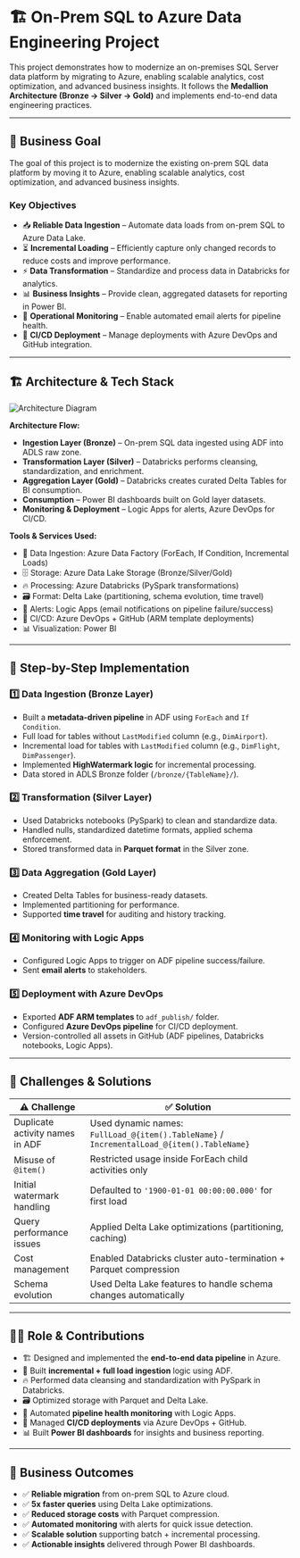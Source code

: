 # 🏗️ On-Prem SQL to Azure Data Engineering Project

This project demonstrates how to modernize an on-premises SQL Server data platform by migrating to Azure, enabling scalable analytics, cost optimization, and advanced business insights. It follows the **Medallion Architecture (Bronze → Silver → Gold)** and implements end-to-end data engineering practices.

---

## 🎯 Business Goal

The goal of this project is to modernize the existing on-prem SQL data platform by moving it to Azure, enabling scalable analytics, cost optimization, and advanced business insights.

### Key Objectives

- 📥 **Reliable Data Ingestion** – Automate data loads from on-prem SQL to Azure Data Lake.  
- ⏳ **Incremental Loading** – Efficiently capture only changed records to reduce costs and improve performance.  
- ⚡ **Data Transformation** – Standardize and process data in Databricks for analytics.  
- 📊 **Business Insights** – Provide clean, aggregated datasets for reporting in Power BI.  
- 🔔 **Operational Monitoring** – Enable automated email alerts for pipeline health.  
- 🚀 **CI/CD Deployment** – Manage deployments with Azure DevOps and GitHub integration.  

---

## 🏗️ Architecture & Tech Stack

![Architecture Diagram](https://github.com/user-attachments/assets/32e4e1eb-d892-44d1-83bc-a6c922db6487)  


**Architecture Flow:**  

- **Ingestion Layer (Bronze)** – On-prem SQL data ingested using ADF into ADLS raw zone.  
- **Transformation Layer (Silver)** – Databricks performs cleansing, standardization, and enrichment.  
- **Aggregation Layer (Gold)** – Databricks creates curated Delta Tables for BI consumption.  
- **Consumption** – Power BI dashboards built on Gold layer datasets.  
- **Monitoring & Deployment** – Logic Apps for alerts, Azure DevOps for CI/CD.

**Tools & Services Used:**  

- 🔄 Data Ingestion: Azure Data Factory (ForEach, If Condition, Incremental Loads)  
- 🗄️ Storage: Azure Data Lake Storage (Bronze/Silver/Gold)  
- 🔥 Processing: Azure Databricks (PySpark transformations)  
- 🗃️ Format: Delta Lake (partitioning, schema evolution, time travel)  
- 🔔 Alerts: Logic Apps (email notifications on pipeline failure/success)  
- 🚀 CI/CD: Azure DevOps + GitHub (ARM template deployments)  
- 📊 Visualization: Power BI  

---

## 🔄 Step-by-Step Implementation

### 1️⃣ Data Ingestion (Bronze Layer)

- Built a **metadata-driven pipeline** in ADF using `ForEach` and `If Condition`.  
- Full load for tables without `LastModified` column (e.g., `DimAirport`).  
- Incremental load for tables with `LastModified` column (e.g., `DimFlight`, `DimPassenger`).  
- Implemented **HighWatermark logic** for incremental processing.  
- Data stored in ADLS Bronze folder (`/bronze/{TableName}/`).  

### 2️⃣ Transformation (Silver Layer)

- Used Databricks notebooks (PySpark) to clean and standardize data.  
- Handled nulls, standardized datetime formats, applied schema enforcement.  
- Stored transformed data in **Parquet format** in the Silver zone.  

### 3️⃣ Data Aggregation (Gold Layer)

- Created Delta Tables for business-ready datasets.  
- Implemented partitioning for performance.  
- Supported **time travel** for auditing and history tracking.  

### 4️⃣ Monitoring with Logic Apps

- Configured Logic Apps to trigger on ADF pipeline success/failure.  
- Sent **email alerts** to stakeholders.  

### 5️⃣ Deployment with Azure DevOps

- Exported **ADF ARM templates** to `adf_publish/` folder.  
- Configured **Azure DevOps pipeline** for CI/CD deployment.  
- Version-controlled all assets in GitHub (ADF pipelines, Databricks notebooks, Logic Apps).  

---

## 🛑 Challenges & Solutions

| ⚠️ Challenge | ✅ Solution |
|--------------|------------|
| Duplicate activity names in ADF | Used dynamic names: `FullLoad_@{item().TableName}` / `IncrementalLoad_@{item().TableName}` |
| Misuse of `@item()` | Restricted usage inside ForEach child activities only |
| Initial watermark handling | Defaulted to `'1900-01-01 00:00:00.000'` for first load |
| Query performance issues | Applied Delta Lake optimizations (partitioning, caching) |
| Cost management | Enabled Databricks cluster auto-termination + Parquet compression |
| Schema evolution | Used Delta Lake features to handle schema changes automatically |

---

## 👨‍💻 Role & Contributions

- 🏗️ Designed and implemented the **end-to-end data pipeline** in Azure.  
- 🔄 Built **incremental + full load ingestion** logic using ADF.  
- 🔥 Performed data cleansing and standardization with PySpark in Databricks.  
- 🗃️ Optimized storage with Parquet and Delta Lake.  
- 🔔 Automated **pipeline health monitoring** with Logic Apps.  
- 🚀 Managed **CI/CD deployments** via Azure DevOps + GitHub.  
- 📊 Built **Power BI dashboards** for insights and business reporting.  

---

## 🚀 Business Outcomes

- ✅ **Reliable migration** from on-prem SQL to Azure cloud.  
- ✅ **5x faster queries** using Delta Lake optimizations.  
- ✅ **Reduced storage costs** with Parquet compression.  
- ✅ **Automated monitoring** with alerts for quick issue detection.  
- ✅ **Scalable solution** supporting batch + incremental processing.  
- ✅ **Actionable insights** delivered through Power BI dashboards.  
